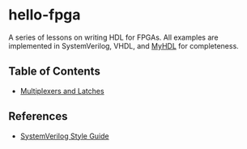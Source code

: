 # hello-fpga
A series of lessons on writing HDL for FPGAs. All examples are implemented in SystemVerilog, VHDL,
and [MyHDL](http://www.myhdl.org/ "MyHDL") for completeness.

## Table of Contents
* [Multiplexers and Latches](https://github.com/s-okai/hello-fpga/blob/master/lessons/multiplexers_and_latches/multiplexers_and_latches.md "Multiplexers and Latches")

## References
* [SystemVerilog Style Guide](https://github.com/s-okai/sv-style-guide "SystemVerilog Style Guide")
